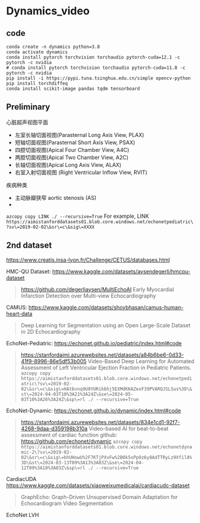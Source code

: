 # Dynamics_video

## code
```
conda create -n dynamics python=3.8
conda activate dynamics
conda install pytorch torchvision torchaudio pytorch-cuda=12.1 -c pytorch -c nvidia
# conda install pytorch torchvision torchaudio pytorch-cuda=11.8 -c pytorch -c nvidia
pip install -i https://pypi.tuna.tsinghua.edu.cn/simple opencv-python
pip install torchdiffeq
conda install scikit-image pandas tqdm tensorboard
```

## Preliminary
心脏超声视图平面
- 左室长轴切面视图(Parasternal Long Axis View, PLAX)
- 短轴切面视图(Parasternal Short Axis View, PSAX)
- 四腔切面视图(Apical Four Chamber View, A4C)
- 两腔切面视图(Apical Two Chamber View, A2C)
- 长轴切面视图(Apical Long Axis View, ALAX)
- 右室入射切面视图 (Right Ventricular Inflow View, RVIT)

疾病种类
- 主动脉瓣狭窄 aortic stenosis (AS)
- 

`azcopy copy LINK ./ --recursive=True`
For example, LINK `https://aimistanforddatasets01.blob.core.windows.net/echonetpediatric\?sv\=2019-02-02\&sr\=c\&sig\=XXXX`

## 2nd dataset
https://www.creatis.insa-lyon.fr/Challenge/CETUS/databases.html

HMC-QU Dataset: https://www.kaggle.com/datasets/aysendegerli/hmcqu-dataset
> https://github.com/degerliaysen/MultiEchoAI
> Early Myocardial Infarction Detection over Multi-view Echocardiography

CAMUS: https://www.kaggle.com/datasets/shoybhasan/camus-human-heart-data
> Deep Learning for Segmentation using an Open Large-Scale Dataset in 2D Echocardiography

EchoNet-Pediatric: https://echonet.github.io/pediatric/index.html#code
> https://stanfordaimi.azurewebsites.net/datasets/a84b6be6-0d33-41f9-8996-86e5df53b005
> Video-Based Deep Learning for Automated Assessment of Left Ventricular Ejection Fraction in Pediatric Patients.
`azcopy copy https://aimistanforddatasets01.blob.core.windows.net/echonetpediatric\?sv\=2019-02-02\&sr\=c\&sig\=HAtbvnq9U0YURikbhj5EXMdKKAZexF39PVARQJSLSus%3D\&st\=2024-04-03T10%3A21%3A24Z\&se\=2024-05-03T10%3A26%3A24Z\&sp\=rl ./ --recursive=True`


EchoNet-Dynamic: https://echonet.github.io/dynamic/index.html#code
> https://stanfordaimi.azurewebsites.net/datasets/834e1cd1-92f7-4268-9daa-d359198b310a
> Video-based AI for beat-to-beat assessment of cardiac function
> github: https://github.com/echonet/dynamic
`azcopy copy https://aimistanforddatasets01.blob.core.windows.net/echonetdynamic-2\?sv\=2019-02-02\&sr\=c\&sig\=bhUHowU%2F7KTjPXvFw%2B0k5xPpOz6y8AdTTRyLz9XfilA%3D\&st\=2024-03-13T09%3A13%3A03Z\&se\=2024-04-12T09%3A18%3A03Z\&sp\=rl ./ --recursive=True`


CardiacUDA https://www.kaggle.com/datasets/xiaoweixumedicalai/cardiacudc-dataset
> GraphEcho: Graph-Driven Unsupervised Domain Adaptation for Echocardiogram Video Segmentation

EchoNet LVH

